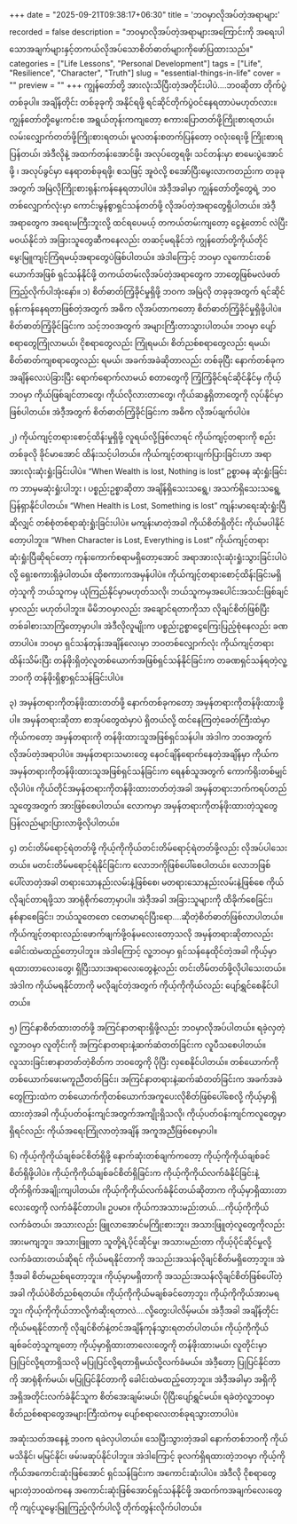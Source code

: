 +++
date = "2025-09-21T09:38:17+06:30"
title = 'ဘဝမှာလိုအပ်တဲ့အရာများ'
recorded = false
description = "ဘဝမှာလိုအပ်တဲ့အရာများအကြောင်းကို အရေးပါသောအချက်များနှင့်တကယ်လိုအပ်သောစိတ်ဓာတ်များကိုဖော်ပြထားသည်။"
categories = ["Life Lessons", "Personal Development"]
tags = ["Life", "Resilience", "Character", "Truth"]
slug = "essential-things-in-life"
cover = ""
preview = ""
+++
ကျွန်တော်တို့ အားလုံးသိပြီးတဲ့အတိုင်းပါပဲ….ဘဝဆိုတာ တိုက်ပွဲတစ်ခုပါ။ အချိန်တိုင်း တစ်ခုခုကို အနိုင်ရဖို့ ရင်ဆိုင်တိုက်ပွဲဝင်နေရတာပဲမဟုတ်လား။ ကျွန်တော်တို့မွေးကင်းစ အရွယ်တုန်းကကျတော့ စကားပြောတတ်ဖို့ကြိုးစားရတယ်၊ လမ်းလျှောက်တတ်ဖို့ကြိုးစားရတယ်၊ မူလတန်းစတက်ပြန်တော့ ဝလုံးရေးဖို့ ကြိုးစားရပြန်တယ်၊ အဲဒီလိုနဲ့ အထက်တန်းအောင်ဖို့၊ အလုပ်တွေရဖို့၊ သင်တန်းမှာ စာမေးပွဲအောင်ဖို့ ၊ အလုပ်ခွင်မှာ နေရာတစ်ခုရဖို့၊ စသဖြင့် အူဝဲလို့ စအော်ပြီးမွေးလာကတည်းက တခုခုအတွက် အမြဲလိုကြိုးစားရုန်းကန်နေရတာပါပဲ။ အဲဒီ့အခါမှာ ကျွန်တော်တို့တွေရဲ့ ဘဝတစ်လျှောက်လုံးမှာ ကောင်းမွန်စွာရှင်သန်တတ်ဖို့ လိုအပ်တဲ့အရာတွေရှိပါတယ်။ အဲဒီ့အရာတွေက အရေးမကြီးဘူးလို့ ထင်ရပေမယ့် တကယ်တမ်းကျတော့ ငွေနဲ့တောင် လဲပြီးမဝယ်နိုင်ဘဲ အခြားသူတွေဆီကနေလည်း တဆင့်မရနိုင်ဘဲ ကျွန်တော်တို့ကိုယ်တိုင်မွေးမြူကျင့်ကြံရမယ့်အရာတွေပဲဖြစ်ပါတယ်။ အဲဒါကြောင့် ဘဝမှာ လူကောင်းတစ်ယောက်အဖြစ် ရှင်သန်နိုင်ဖို့ တကယ်တမ်းလိုအပ်တဲ့အရာတွေက ဘာတွေဖြစ်မလဲဖတ်ကြည့်လိုက်ပါအုံးနော်။
၁) စိတ်ဓာတ်ကြံ့ခိုင်မှုရှိဖို့
ဘဝက အမြဲလို တခုခုအတွက် ရင်ဆိုင်ရုန်းကန်နေရတာဖြစ်တဲ့အတွက် အဓိက လိုအပ်တာကတော့ စိတ်ဓာတ်ကြံ့ခိုင်မှုရှိဖို့ပါပဲ။ စိတ်ဓာတ်ကြံ့ခိုင်ခြင်းက သင့်ဘဝအတွက် အများကြီးတာသွားပါတယ်။ ဘဝမှာ ပျော်စရာတွေကြုံလာမယ်၊ ငိုစရာတွေလည်း ကြုံရမယ်၊ စိတ်ညစ်စရာတွေလည်း ရမယ်၊ စိတ်ဓာတ်ကျစရာတွေလည်း ရမယ်၊ အခက်အခဲဆိုတာလည်း တစ်ခုပြီး နောက်တစ်ခုက အချိန်လေးပဲခြားပြီး ရောက်ရောက်လာမယ် စတာတွေကို ကြံ့ကြံ့ခိုင်ရင်ဆိုင်နိုင်မှ ကိုယ့်ဘဝမှာ ကိုယ်ဖြစ်ချင်တာတွေ၊ ကိုယ်လိုလားတာတွေ၊ ကိုယ်ဆန္ဒရှိတာတွေကို လုပ်နိုင်မှာဖြစ်ပါတယ်။ အဲဒီ့အတွက် စိတ်ဓာတ်ကြံ့ခိုင်ခြင်းက အဓိက လိုအပ်ချက်ပါပဲ။

၂) ကိုယ်ကျင့်တရားစောင့်ထိန်းမှုရှိဖို့
လူရယ်လို့ဖြစ်လာရင် ကိုယ်ကျင့်တရားကို စည်းတစ်ခုလို ခိုင်မာအောင် ထိန်းသင့်ပါတယ်။ ကိုယ်ကျင့်တရားပျက်ပြားခြင်းဟာ အရာအားလုံးဆုံးရှုံးခြင်းပါပဲ။ “When Wealth is lost, Nothing is lost” ဥစ္စာဓန ဆုံးရှုံးခြင်းက ဘာမှမဆုံးရှုံးပါဘူး ၊ ပစ္စည်းဥစ္စာဆိုတာ အချိန်ရှိသေးသရွေ့၊ အသက်ရှိသေးသရွေ့ပြန်ရှာနိုင်ပါတယ်။ “When Health is Lost, Something is lost” ကျန်းမာရေးဆုံးရှုံးပြီဆိုလျှင် တစ်စုံတစ်ရာဆုံးရှုံးခြင်းပါပဲ။ မကျန်းမာတဲ့အခါ ကိုယ်စိတ်ရှိတိုင်း ကိုယ်မပါနိုင်တော့ပါဘူး။
“When Character is Lost, Everything is Lost” ကိုယ်ကျင့်တရားဆုံးရှုံးပြီဆိုရင်တော့ ကုန်းကောက်စရာမရှိတော့အောင် အရာအားလုံးဆုံးရှုံးသွားခြင်းပါပဲလို့ ရှေးစကားရှိခဲ့ပါတယ်။ ထိုစကားကအမှန်ပါပဲ။ ကိုယ်ကျင့်တရားစောင့်ထိန်းခြင်းမရှိတဲ့သူကို ဘယ်သူကမှ ယုံကြည်နိုင်မှာမဟုတ်သလို၊ ဘယ်သူကမှအပေါင်းအသင်းဖြစ်ချင်မှာလည်း မဟုတ်ပါဘူး။ မိမိဘဝမှာလည်း အချောင်ရတာကိုသာ လိုချင်စိတ်ဖြစ်ပြီး တစ်ခါစားသာကြံတော့မှာပါ။ အဲဒီလိုလူမျိုးက ပစ္စည်းဥစ္စာငွေကြေးပြည့်စုံနေလည်း ခဏတာပါပဲ။ ဘဝမှာ ရှင်သန်တုန်းအချိန်လေးမှာ ဘဝတစ်လျှောက်လုံး ကိုယ်ကျင့်တရားထိန်းသိမ်းပြီး တန်ဖိုးရှိတဲ့လူတစ်ယောက်အဖြစ်ရှင်သန်နိုင်ခြင်းက တခဏရှင်သန်ရတဲ့လူ့ဘဝကို တန်ဖိုးရှိစွာရှင်သန်ခြင်းပါပဲ။

၃) အမှန်တရားကိုတန်ဖိုးထားတတ်ဖို့
နောက်တစ်ခုကတော့ အမှန်တရားကိုတန်ဖိုးထားဖို့ပါ။ အမှန်တရားဆိုတာ စာအုပ်တွေထဲမှာပဲ ရှိတယ်လို့ ထင်နေကြတဲ့ခေတ်ကြီးထဲမှာ ကိုယ်ကတော့ အမှန်တရားကို တန်ဖိုးထားသူအဖြစ်ရှင်သန်ပါ။ အဲဒါက ဘဝအတွက်လိုအပ်တဲ့အရာပါပဲ။ အမှန်တရားသမားတွေ နေဝင်ချိန်ရောက်နေတဲ့အချိန်မှာ ကိုယ်က အမှန်တရားကိုတန်ဖိုးထားသူအဖြစ်ရှင်သန်ခြင်းက ရေနစ်သူအတွက် ကောက်ရိုးတစ်မျှင်လိုပါပဲ။ ကိုယ်တိုင်အမှန်တရားကိုတန်ဖိုးထားတတ်တဲ့အခါ အမှန်တရားဘက်ကရပ်တည်သူတွေအတွက် အားဖြစ်စေပါတယ်။ လောကမှာ အမှန်တရားကိုတန်ဖိုးထားတဲ့သူတွေ ပြန်လည်များပြားလာဖို့လိုပါတယ်။

၄) တင်းတိမ်ရောင့်ရဲတတ်ဖို့
ကိုယ့်ကိုကိုယ်တင်းတိမ်ရောင့်ရဲတတ်ဖို့လည်း လိုအပ်ပါသေးတယ်။ မတင်းတိမ်မရောင့်ရဲနိုင်ခြင်းက လောဘကိုဖြစ်ပေါ်စေပါတယ်။ လောဘဖြစ်ပေါ်လာတဲ့အခါ တရားသောနည်းလမ်းနဲ့ဖြစ်စေ၊ မတရားသောနည်းလမ်းနဲ့ဖြစ်စေ ကိုယ်လိုချင်တာရဖို့သာ အာရုံစိုက်တော့မှာပါ။ အဲဒီ့အခါ အခြားသူများကို ထိခိုက်စေခြင်း၊ နစ်နာစေခြင်း၊ ဘယ်သူတေတေ ငတေမာရင်ပြီးရော….ဆိုတဲ့စိတ်ဓာတ်ဖြစ်လာပါတယ်။ ကိုယ်ကျင့်တရားလည်းဖောက်ဖျက်ဖို့ဝန်မလေးတော့သလို အမှန်တရားဆိုတာလည်း ခေါင်းထဲမထည့်တော့ပါဘူး။ အဲဒါကြောင့် လူ့ဘဝမှာ ရှင်သန်နေုထိုင်တဲ့အခါ ကိုယ့်မှာရထားတာလေးတွေ၊ ရှိပြီးသားအရာလေးတွေနဲ့လည်း တင်းတိမ်တတ်ဖို့လိုပါသေးတယ်။ အဲဒါက ကိုယ်မရနိုင်တာကို မလိုချင်တဲ့အတွက် ကိုယ့်ကိုကိုယ်လည်း ပျော်ရွှင်စေနိုင်ပါတယ်။

၅) ကြင်နာစိတ်ထားတတ်ဖို့
အကြင်နာတရားရှိဖို့လည်း ဘဝမှာလိုအပ်ပါတယ်။ ရခဲ့လှတဲ့လူ့ဘဝမှာ လူတိုင်းကို အကြင်နာတရားနဲ့ဆက်ဆံတတ်ခြင်းက လူပီသစေပါတယ်။ လူသားခြင်းစာနာတတ်တဲ့စိတ်က ဘဝတွေကို ပိုပြီး လှစေနိုင်ပါတယ်။ တစ်ယောက်ကိုတစ်ယောက်ဖေးမကူညီတတ်ခြင်း၊ အကြင်နာတရားနဲ့ဆက်ဆံတတ်ခြင်းက အခက်အခဲတွေကြားထဲက တစ်ယောက်ကိုတစ်ယောက်အကူပေးလိုစိတ်ဖြစ်ပေါ်စေလို့ ကိုယ့်မှာရှိထားတဲ့အခါ ကိုယ့်ပတ်ဝန်းကျင်အတွက်အကျိုးရှိသလို၊ ကိုယ့်ပတ်ဝန်းကျင်ကလူတွေမှာရှိရင်လည်း ကိုယ်အရေးကြုံလာတဲ့အချိန် အကူအညီဖြစ်စေမှာပါ။

၆) ကိုယ့်ကိုကိုယ်ချစ်ခင်စိတ်ရှိဖို့
နောက်ဆုံးတစ်ချက်ကတော့ ကိုယ့်ကိုကိုယ်ချစ်ခင်စိတ်ရှိဖို့ပါပဲ။ ကိုယ့်ကိုကိုယ်ချစ်ခင်စိတ်ရှိခြင်းက ကိုယ့်ကိုကိုယ်လက်ခံနိုင်ခြင်းနဲ့ တိုက်ရိုက်အချိုးကျပါတယ်။ ကိုယ့်ကိုကိုယ်လက်ခံနိုင်တယ်ဆိုတာက ကိုယ့်မှာရှိထားတာလေးတွေကို လက်ခံနိုင်တာပါ။ ဥပမာ။ ကိုယ်ကအသားမည်းတယ်….ကိုယ့်ကိုကိုယ်လက်ခံတယ်၊ အသားလည်း ဖြူလာအောင်မကြိုးစားဘူး၊ အသားဖြူတဲ့လူတွေကိုလည်း အားမကျဘူး၊ အသားဖြူတာ သူတို့ရဲ့ပိုင်ဆိုင်မှု၊ အသားမည်းတာ ကိုယ့်ပိုင်ဆိုင်မှုလို့လက်ခံထားတယ်ဆိုရင် ကိုယ်မရနိုင်တာကို အသည်းအသန်လိုချင်စိတ်မရှိတော့ဘူး။ အဲဒီ့အခါ စိတ်မညစ်ရတော့ဘူး။ ကိုယ့်မှာမရှိတာကို အသည်းအသန်လိုချင်စိတ်ဖြစ်ပေါ်တဲ့အခါ ကိုယ်ပဲစိတ်ညစ်ရတယ်။ ကိုယ့်ကိုကိုယ်မချစ်ခင်တော့ဘူး၊ ကိုယ့်ကိုကိုယ်အားမရဘူး၊ ကိုယ့်ကိုကိုယ်ဘာလို့ကံဆိုးရတာလဲ….လို့တွေးပါလိမ့်မယ်။ အဲဒီ့အခါ အချိန်တိုင်း ကိုယ်မရနိုင်တာကို လိုချင်စိတ်နဲ့တင်အချိန်ကုန်သွားရတတ်ပါတယ်။ ကိုယ့်ကိုကိုယ်ချစ်ခင်တဲ့သူကျတော့ ကိုယ့်မှာရှိထားတာလေးတွေကို တန်ဖိုးထားမယ်၊ လူတိုင်းမှာ ပြုပြင်လို့ရတာရှိသလို မပြုပြင်လို့ရတာရှိမယ်လို့လက်ခံမယ်။ အဲဒီ့တော့ ပြုပြင်နိုင်တာကို အာရုံစိုက်မယ်၊ မပြုပြင်နိုင်တာကို ခေါင်းထဲမထည့်တော့ဘူး။ အဲဒီ့အခါမှာ အရှိကိုအရှိအတိုင်းလက်ခံနိုင်သူက စိတ်အေးချမ်းမယ်၊ ပိုပြီးပျော်ရွှင်မယ်။ ရခဲတဲ့လူ့ဘဝမှာ စိတ်ညစ်စရာတွေအများကြီးထဲကမှ ပျော်စရာလေးတစ်ခုရသွားတာပါပဲ။

အဆုံးသတ်အနေနဲ့ ဘဝက ရခဲလှပါတယ်။ သေပြီးသွားတဲ့အခါ နောက်တစ်ဘဝကို ကိုယ်မသိနိုင်၊ မမြင်နိုင်၊ ဖမ်းမဆုပ်နိုင်ပါဘူး။ အဲဒါကြောင့် ခုလက်ရှိရထားတဲ့ဘဝမှာ ကိုယ့်ကိုကိုယ်အကောင်းဆုံးဖြစ်အောင် ရှင်သန်ခြင်းက အကောင်းဆုံးပါပဲ။ အဲဒီလို ငိုစရာတွေများတဲ့ဘဝထဲကနေ အကောင်းဆုံးဖြစ်အောင်ရှင်သန်နိုင်ဖို့ အထက်ကအချက်လေးတွေကို ကျင့်ယူမွေးမြူကြည့်လိုက်ပါလို့ တိုက်တွန်းလိုက်ပါတယ်။ 
